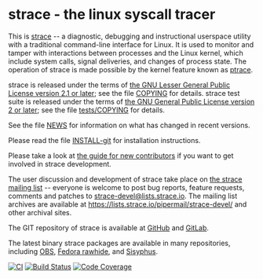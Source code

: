 strace - the linux syscall tracer
=================================

This is [strace](https://strace.io) -- a diagnostic, debugging and instructional userspace utility with a traditional command-line interface for Linux.  It is used to monitor and tamper with interactions between processes and the Linux kernel, which include system calls, signal deliveries, and changes of process state.  The operation of strace is made possible by the kernel feature known as [ptrace](http://man7.org/linux/man-pages/man2/ptrace.2.html).

strace is released under the terms of [the GNU Lesser General Public License version 2.1 or later](LGPL-2.1-or-later); see the file [COPYING](COPYING) for details.
strace test suite is released under the terms of [the GNU General Public License version 2 or later](tests/GPL-2.0-or-later); see the file [tests/COPYING](tests/COPYING) for details.

See the file [NEWS](NEWS) for information on what has changed in recent versions.

Please read the file [INSTALL-git](INSTALL-git.md) for installation instructions.

Please take a look at [the guide for new contributors](https://strace.io/wiki/NewContributorGuide) if you want to get involved in strace development.

The user discussion and development of strace take place on [the strace mailing list](https://lists.strace.io/mailman/listinfo/strace-devel) -- everyone is welcome to post bug reports, feature requests, comments and patches to strace-devel@lists.strace.io.  The mailing list archives are available at https://lists.strace.io/pipermail/strace-devel/ and other archival sites.

The GIT repository of strace is available at [GitHub](https://github.com/strace/strace/) and [GitLab](https://gitlab.com/strace/strace/).

The latest binary strace packages are available in many repositories, including
[OBS](https://build.opensuse.org/package/show/home:ldv_alt/strace/),
[Fedora rawhide](https://apps.fedoraproject.org/packages/strace), and
[Sisyphus](https://packages.altlinux.org/en/Sisyphus/srpms/strace).

[![CI](https://github.com/strace/strace/workflows/CI/badge.svg?branch=master)](https://github.com/strace/strace/actions?query=workflow:CI+branch:master) [![Build Status](https://travis-ci.org/strace/strace.svg?branch=master)](https://travis-ci.org/strace/strace) [![Code Coverage](https://codecov.io/github/strace/strace/coverage.svg?branch=master)](https://codecov.io/github/strace/strace?branch=master)

